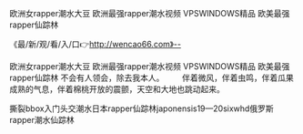 欧洲女rapper潮水大豆
欧洲最强rapper潮水视频
VPSWINDOWS精品
欧美最强rapper仙踪林


《最/新/观/看/入/口👉http://wencao66.com》--

欧洲女rapper潮水大豆
欧洲最强rapper潮水视频
VPSWINDOWS精品
欧美最强rapper仙踪林
不会有人领会，除去我本人。
　　伴着微风，伴着虫鸣，伴着瓜果成熟的气息，伴着棉桃开放的震颤，天空和大地也跳动起来。





撕裂bbox入门头交潮水日本rapper仙踪林japonensis19—20sixwhd俄罗斯rapper潮水仙踪林
